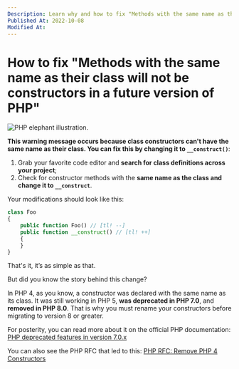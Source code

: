 ```yaml
---
Description: Learn why and how to fix "Methods with the same name as their class will not be constructors in a future version of PHP" warnings.
Published At: 2022-10-08
Modified At:
---
```


# How to fix "Methods with the same name as their class will not be constructors in a future version of PHP"

![PHP elephant illustration.](https://res.cloudinary.com/benjamin-crozat/image/upload/dpr_auto,f_auto,q_auto,w_auto/v1664415791/phpelite.com/php-elephant_y0ft3h_cmb1oc.jpg)

**This warning message occurs because class constructors can't have the same name as their class. You can fix this by changing it to `__construct()`**:

1. Grab your favorite code editor and **search for class definitions across your project**;
2. Check for constructor methods with the **same name as the class and change it to `__construct`**.

Your modifications should look like this:

```php
class Foo
{
    public function Foo() // [tl! --]
    public function __construct() // [tl! ++]
    {
    }
}
```

That's it, it’s as simple as that.

But did you know the story behind this change?

In PHP 4, as you know, a constructor was declared with the same name as its class. It was still working in PHP 5, **was deprecated in PHP 7.0**, and **removed in PHP 8.0**. That is why you must rename your constructors before migrating to version 8 or greater.

For posterity, you can read more about it on the official PHP documentation: [PHP deprecated features in version 7.0.x](https://www.php.net/manual/en/migration70.deprecated.php#migration70.deprecated.php4-constructors)

You can also see the PHP RFC that led to this: [PHP RFC: Remove PHP 4 Constructors](https://wiki.php.net/rfc/remove_php4_constructors)
